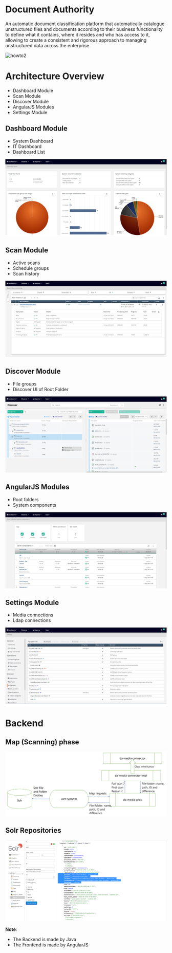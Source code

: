 # Document Authority

An automatic document classification platform that automatically catalogue unstructured files and documents according to their business functionality to define what it contains, where it resides and who has access to it, allowing to create a consistent and rigorous approach to managing unstructured data across the enterprise.

![howto2](https://github.com/integradhub/DocumentAuthority/assets/173034413/4a433933-40f2-49cc-92ed-37dbb26e7df6)

# Architecture Overview

- Dashboard Module
- Scan Module
- Discover Module
- AngularJS Modules
- Settings Module

## Dashboard Module

- System Dashboard
- IT Dashboard
- Dashboard List

<img src="images/dboard.png">

## Scan Module

- Active scans
- Schedule groups
- Scan history

<img src="images/scan.png">

## Discover Module

- File groups
- Discover UI of Root Folder

<img src="images/discover_ui.png">

## AngularJS Modules

- Root folders
- System components

<img src="images/system-monitor.png">

## Settings Module

- Media connections
- Ldap connections

<img src="images/settings-tags.png">

# Backend

## Map (Scanning) phase

<img src="images/da-backend.png">

## Solr Repositories

<img src="images/da-solr.png">

**Note**:
- The Backend is made by Java
- The Frontend is made by AngularJS

